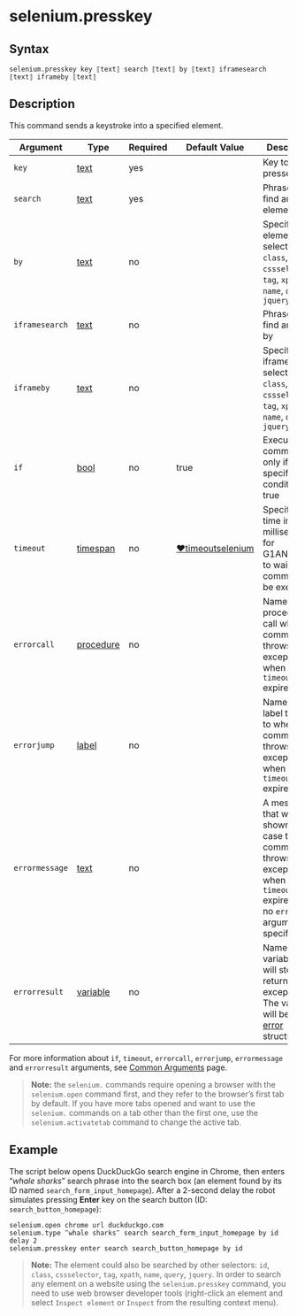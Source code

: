 # selenium.presskey

## Syntax

```G1ANT
selenium.presskey key ⟦text⟧ search ⟦text⟧ by ⟦text⟧ iframesearch ⟦text⟧ iframeby ⟦text⟧
```

## Description

This command sends a keystroke into a specified element.

| Argument | Type | Required | Default Value | Description |
| -------- | ---- | -------- | ------------- | ----------- |
|`key`| [text](](https://manual.g1ant.com/link/G1ANT.Language/G1ANT.Language/Structures/TextStructure.md)) | yes |   | Key to be pressed |
|`search`| [text](](https://manual.g1ant.com/link/G1ANT.Language/G1ANT.Language/Structures/TextStructure.md)) | yes |  | Phrase to find an element by |
|`by`| [text](](https://manual.g1ant.com/link/G1ANT.Language/G1ANT.Language/Structures/TextStructure.md)) | no |  | Specifies an element selector: `id`, `class`, `cssselector`, `tag`, `xpath`, `name`, `query`, `jquery` |
|`iframesearch`| [text](](https://manual.g1ant.com/link/G1ANT.Language/G1ANT.Language/Structures/TextStructure.md)) | no |  | Phrase to find an iframe by |
|`iframeby`| [text](](https://manual.g1ant.com/link/G1ANT.Language/G1ANT.Language/Structures/TextStructure.md)) | no |  | Specifies an iframe selector: `id`, `class`, `cssselector`, `tag`, `xpath`, `name`, `query`, `jquery` |
| `if`           | [bool](](https://manual.g1ant.com/link/G1ANT.Language/G1ANT.Language/Structures/BooleanStructure.md)) | no       | true                                                         | Executes the command only if a specified condition is true   |
| `timeout`      | [timespan](](https://manual.g1ant.com/link/G1ANT.Language/G1ANT.Language/Structures/TimeSpanStructure.md)) | no       | [♥timeoutselenium](](https://manual.g1ant.com/link/G1ANT.Language/G1ANT.Addon.Core/Variables/TimeoutSeleniumVariable.md)) | Specifies time in milliseconds for G1ANT.Robot to wait for the command to be executed |
| `errorcall`    | [procedure](](https://manual.g1ant.com/link/G1ANT.Language/G1ANT.Language/Structures/ProcedureStructure.md)) | no       |                                                              | Name of a procedure to call when the command throws an exception or when a given `timeout` expires |
| `errorjump`    | [label](](https://manual.g1ant.com/link/G1ANT.Language/G1ANT.Language/Structures/LabelStructure.md)) | no       |                                                              | Name of the label to jump to when the command throws an exception or when a given `timeout` expires |
| `errormessage` | [text](](https://manual.g1ant.com/link/G1ANT.Language/G1ANT.Language/Structures/TextStructure.md)) | no       |                                                              | A message that will be shown in case the command throws an exception or when a given `timeout` expires, and no `errorjump` argument is specified |
| `errorresult`  | [variable](](https://manual.g1ant.com/link/G1ANT.Language/G1ANT.Language/Structures/VariableStructure.md)) | no       |                                                              | Name of a variable that will store the returned exception. The variable will be of [error](](https://manual.g1ant.com/link/G1ANT.Language/G1ANT.Language/Structures/ErrorStructure.md)) structure |

For more information about `if`, `timeout`, `errorcall`, `errorjump`, `errormessage` and `errorresult` arguments, see [Common Arguments](https://github.com/G1ANT-Robot/G1ANT.Manual/blob/develop/appendices/common-arguments.md) page.

> **Note:** the `selenium.` commands require opening a browser with the `selenium.open` command first, and they refer to the browser’s first tab by default. If you have more tabs opened and want to use the `selenium.` commands on a tab other than the first one, use the `selenium.activatetab` command to change the active tab.

## Example

The script below opens DuckDuckGo search engine in Chrome, then enters “*whale sharks*” search phrase into the search box (an element found by its ID named `search_form_input_homepage`). After a 2-second delay the robot simulates pressing **Enter** key on the search button (ID: `search_button_homepage`):

```G1ANT
selenium.open chrome url duckduckgo.com
selenium.type ‴whale sharks‴ search search_form_input_homepage by id
delay 2
selenium.presskey enter search search_button_homepage by id
```

> **Note:** The element could also be searched by other selectors: `id`, `class`, `cssselector`, `tag`, `xpath`, `name`, `query`, `jquery`. In order to search any element on a website using the `selenium.presskey` command, you need to use web browser developer tools (right-click an element and select `Inspect element` or `Inspect` from the resulting context menu).